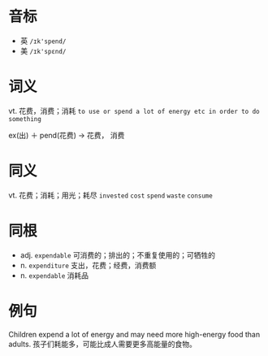 # 音标

- 英 `/ɪk'spend/`
- 美 `/ɪk'spɛnd/`

# 词义

vt. 花费，消费；消耗
`to use or spend a lot of energy etc in order to do something`



ex(出) ＋ pend(花费) → 花费， 消费

# 同义

vt. 花费；消耗；用光；耗尽
`invested` `cost` `spend` `waste` `consume`

# 同根

- adj. `expendable` 可消费的；排出的；不重复使用的；可牺牲的
- n. `expenditure` 支出，花费；经费，消费额
- n. `expendable` 消耗品

# 例句

Children expend a lot of energy and may need more high-energy food than adults.
孩子们耗能多，可能比成人需要更多高能量的食物。



